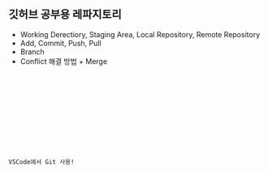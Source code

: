 ## 깃허브 공부용 레파지토리

- Working Derectiory, Staging Area, Local Repository, Remote Repository
- Add, Commit, Push, Pull
- Branch
- Conflict 해결 방법 + Merge

<code>
<!DOCTYPE html>
<html lang="en">
<head>
  <meta charset="UTF-8">
  <meta name="viewport" content="width=device-width, initial-scale=1.0">

  <title>이건 새롭다</title>
</head>
<body>
  <p>VSCode에서 Git 사용!</p>

</body>
</html>
</code>
